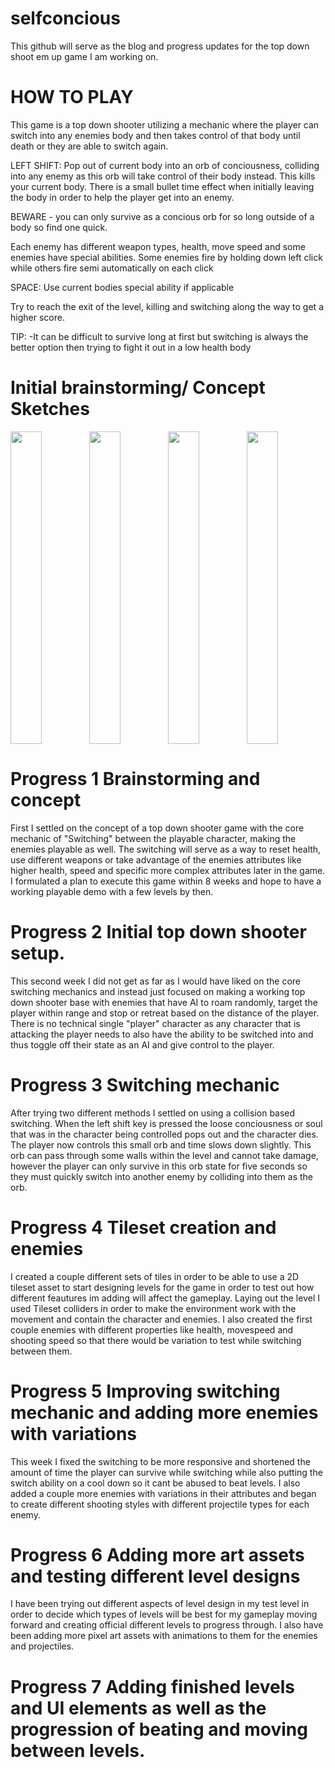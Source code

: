 # selfconcious

   This github will serve as the blog and progress updates for the top down shoot em up game I am working on. 
   
   # HOW TO PLAY
   This game is a top down shooter utilizing a mechanic where the player can switch into any enemies body and then takes control of that body until death or they are able to switch again. 
   
LEFT SHIFT: Pop out of current body into an orb of conciousness, colliding into any enemy as this orb will take control of their body instead. This kills your current body. There is a small bullet time effect when initially leaving the body in order to help the player get into an enemy.

BEWARE - you can only survive as a concious orb for so long outside of a body so find one quick.

Each enemy has different weapon types, health, move speed and some enemies have special abilities.
Some enemies fire by holding down left click while others fire semi automatically on each click

SPACE: Use current bodies special ability if applicable

Try to reach the exit of the level, killing and switching along the way to get a higher score.

TIP:
-It can be difficult to survive long at first but switching is always the better option then trying to fight it out in a low health body
     
   
  # Initial brainstorming/ Concept Sketches
  
<div style="display:flex">
<img src="https://user-images.githubusercontent.com/60955272/122830226-4b517b00-d2a5-11eb-95c7-130cee14d2d5.jpg" width="40%" height="500">
<img src="https://user-images.githubusercontent.com/60955272/122830233-4e4c6b80-d2a5-11eb-87a7-a6bb9ee627fe.jpg" width="40%" height="500">
<img src="https://user-images.githubusercontent.com/60955272/122830241-4ee50200-d2a5-11eb-8ec4-6f2366a8974d.jpg" width="40%" height="500">
<img src="https://user-images.githubusercontent.com/60955272/122830245-50aec580-d2a5-11eb-8274-fe9b226d0bb1.jpg" width="40%" height="500">
</div>

  # Progress 1 Brainstorming and concept
  First I settled on the concept of a top down shooter game with the core mechanic of "Switching" between the playable character, making the enemies playable as well. The switching will serve as a way to reset health, use different weapons or take advantage of the enemies attributes like higher health, speed and specific more complex attributes later in the game. I formulated a plan to execute this game within 8 weeks and hope to have a working playable demo with a few levels by then.
      
   # Progress 2 Initial top down shooter setup.
This second week I did not get as far as I would have liked on the core switching mechanics and instead just focused on making a working top down shooter base with enemies that have AI to roam randomly, target the player within range and stop or retreat based on the distance of the player. There is no technical single "player" character as any character that is attacking the player needs to also have the ability to be switched into and thus toggle off their state as an AI and give control to the player.
  
  # Progress 3 Switching mechanic
  After trying two different methods I settled on using a collision based switching. When the left shift key is pressed the loose conciousness or soul that was in the character being controlled pops out and the character dies. The player now controls this small orb and time slows down slightly. This orb can pass through some walls within the level and cannot take damage, however the player can only survive in this orb state for five seconds so they must quickly switch into another enemy by colliding into them as the orb.

# Progress 4 Tileset creation and enemies
   I created a couple different sets of tiles in order to be able to use a 2D tileset asset to start designing levels for the game in order to test out how different feautures im adding will affect the gameplay. Laying out the level I used Tileset colliders in order to make the environment work with the movement and contain the character and enemies. I also created the first couple enemies with different properties like health, movespeed and shooting speed so that there would be variation to test while switching between them.
 
 # Progress 5 Improving switching mechanic and adding more enemies with variations
 This week I fixed the switching to be more responsive and shortened the amount of time the player can survive while switching while also putting the switch ability on a cool down so it cant be abused to beat levels. I also added a couple more enemies with variations in their attributes and began to create different shooting styles with different projectile types for each enemy.
 # Progress 6 Adding more art assets and testing different level designs
   I have been trying out different aspects of level design in my test level in order to decide which types of levels will be best for my gameplay moving forward and creating official different levels to progress through. I also have been adding more pixel art assets with animations to them for the enemies and projectiles.
   # Progress 7 Adding finished levels and UI elements as well as the progression of beating and moving between levels.
